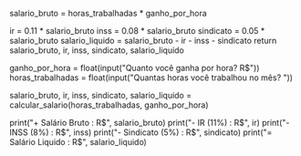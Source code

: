 salario_bruto = horas_trabalhadas * ganho_por_hora

ir = 0.11 * salario_bruto
inss = 0.08 * salario_bruto
sindicato = 0.05 * salario_bruto
salario_liquido = salario_bruto - ir - inss - sindicato
return salario_bruto, ir, inss, sindicato, salario_liquido

ganho_por_hora = float(input("Quanto você ganha por hora? R$"))
horas_trabalhadas = float(input("Quantas horas você trabalhou no mês? "))

salario_bruto, ir, inss, sindicato, salario_liquido = calcular_salario(horas_trabalhadas, ganho_por_hora)

print("+ Salário Bruto : R$", salario_bruto)
print("- IR (11%) : R$", ir)
print("- INSS (8%) : R$", inss)
print("- Sindicato (5%) : R$", sindicato)
print("= Salário Liquido : R$", salario_liquido)

